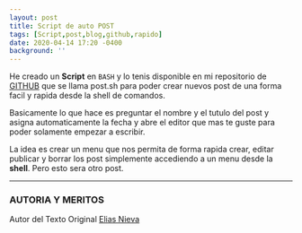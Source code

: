 ```yaml
---
layout: post
title: Script de auto POST
tags: [Script,post,blog,github,rapido]
date: 2020-04-14 17:20 -0400
background: ''
---
```

  
He creado un **Script** en `BASH` y lo tenis disponible en mi repositorio de [GITHUB](https://github.com/EliasNP/eliasnp.github.io/blob/master/post.sh) que se llama post.sh para poder crear nuevos post de una forma facil y rapida desde la shell de comandos.

Basicamente lo que hace es preguntar el nombre y el tutulo del post y asigna automaticamente la fecha y abre el editor que mas te guste para poder solamente empezar a escribir.
     
La idea es crear un menu que nos permita de forma rapida crear, editar publicar y borrar los post simplemente accediendo a un menu desde la **shell**.
Pero esto sera otro post.
     
     
     
____
### AUTORIA Y MERITOS
     
Autor del Texto Original [Elias Nieva](https://mastodon.social/@eliasNieva)
